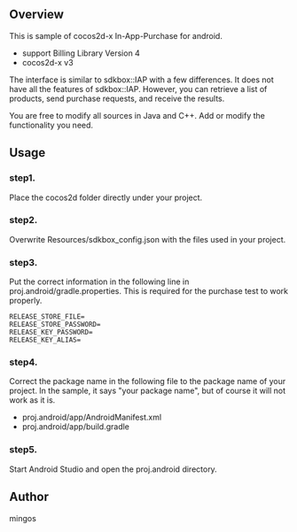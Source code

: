 ## Overview

This is sample of cocos2d-x In-App-Purchase for android.

* support Billing Library Version 4
* cocos2d-x v3

The interface is similar to sdkbox::IAP with a few differences.
It does not have all the features of sdkbox::IAP.
However, you can retrieve a list of products, send purchase requests, and receive the results.

You are free to modify all sources in Java and C++.
Add or modify the functionality you need.

## Usage

### step1.

Place the cocos2d folder directly under your project.

### step2. 

Overwrite Resources/sdkbox_config.json with the files used in your project.

### step3.

Put the correct information in the following line in proj.android/gradle.properties.
This is required for the purchase test to work properly.

```
RELEASE_STORE_FILE=
RELEASE_STORE_PASSWORD=
RELEASE_KEY_PASSWORD=
RELEASE_KEY_ALIAS=
```

### step4.

Correct the package name in the following file to the package name of your project.
In the sample, it says "your package name", but of course it will not work as it is.

* proj.android/app/AndroidManifest.xml
* proj.android/app/build.gradle

### step5.

Start Android Studio and open the proj.android directory.

## Author

mingos
